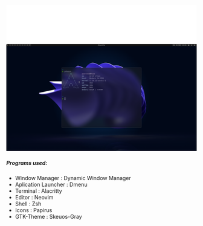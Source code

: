 ![image](logohaze.png)
![image](haze.png)

##### Programs used:
- Window Manager : Dynamic Window Manager
- Aplication Launcher : Dmenu
- Terminal : Alacritty
- Editor : Neovim
- Shell : Zsh
- Icons : Papirus
- GTK-Theme : Skeuos-Gray
